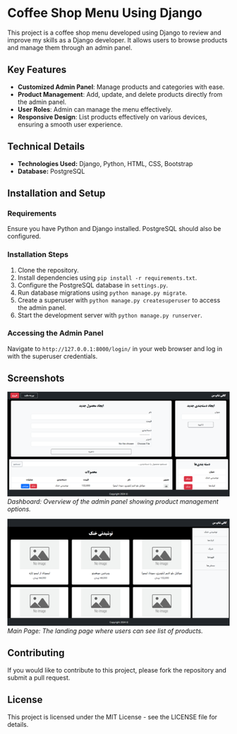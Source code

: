 # Coffee Shop Menu Using Django

This project is a coffee shop menu developed using Django to review and improve my skills as a Django developer. It allows users to browse products and manage them through an admin panel.

## Key Features

- **Customized Admin Panel**: Manage products and categories with ease.
- **Product Management**: Add, update, and delete products directly from the admin panel.
- **User Roles**: Admin can manage the menu effectively.
- **Responsive Design**: List products effectively on various devices, ensuring a smooth user experience.

## Technical Details

- **Technologies Used:** Django, Python, HTML, CSS, Bootstrap
- **Database:** PostgreSQL

## Installation and Setup

### Requirements
Ensure you have Python and Django installed. PostgreSQL should also be configured.

### Installation Steps
1. Clone the repository.
2. Install dependencies using `pip install -r requirements.txt`.
3. Configure the PostgreSQL database in `settings.py`.
4. Run database migrations using `python manage.py migrate`.
5. Create a superuser with `python manage.py createsuperuser` to access the admin panel.
6. Start the development server with `python manage.py runserver`.

### Accessing the Admin Panel
Navigate to `http://127.0.0.1:8000/login/` in your web browser and log in with the superuser credentials.

## Screenshots
![Dashboard](images/dashboard.png)
*Dashboard: Overview of the admin panel showing product management options.*

![Main Page](images/main-page.png)
*Main Page: The landing page where users can see list of products.*

## Contributing
If you would like to contribute to this project, please fork the repository and submit a pull request.

## License
This project is licensed under the MIT License - see the LICENSE file for details.

